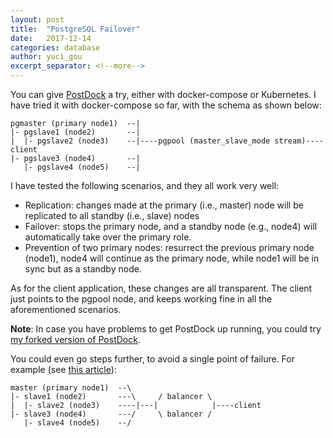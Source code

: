 ```yaml
---
layout: post
title:  "PostgreSQL Failover"
date:   2017-12-14
categories: database
author: yuci_gou
excerpt_separator: <!--more-->
---
```


You can give [PostDock][1] a try, either with docker-compose or Kubernetes. I have tried it with docker-compose so far, with the schema as shown below:

    pgmaster (primary node1)  --|
    |- pgslave1 (node2)       --|
    |  |- pgslave2 (node3)    --|----pgpool (master_slave_mode stream)----client
    |- pgslave3 (node4)       --|
       |- pgslave4 (node5)    --|

<!--more-->

I have tested the following scenarios, and they all work very well:

 - Replication: changes made at the primary (i.e., master) node will be replicated to all standby (i.e., slave) nodes
 - Failover: stops the primary node, and a standby node (e.g., node4) will automatically take over the primary role.
 - Prevention of two primary nodes: resurrect the previous primary node (node1), node4 will continue as the primary node, while node1 will be in sync but as a standby node. 

As for the client application, these changes are all transparent. The client just points to the pgpool node, and keeps working fine in all the aforementioned scenarios.

**Note**: In case you have problems to get PostDock up running, you could try [my forked version of PostDock][2].

You could even go steps further, to avoid a single point of failure. For example (see [this article][3]):

    master (primary node1)  --\
    |- slave1 (node2)       ---\     / balancer \
    |  |- slave2 (node3)    ----|---|            |----client
    |- slave3 (node4)       ---/     \ balancer /
       |- slave4 (node5)    --/


  [1]: https://github.com/paunin/PostDock
  [2]: https://github.com/yucigou/PostDock
  [3]: https://hackernoon.com/postgresql-cluster-into-kubernetes-cluster-f353cde212de